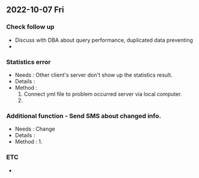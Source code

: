 ## 2022-10-07 Fri

### Check follow up
+ Discuss with DBA about query performance, duplicated data preventing
+ 

### Statistics error 
+ Needs : Other client's server don't show up the statistics result.
+ Details : 
+ Method :
    1. Connect yml file to problem occurred server via local computer.
    2. 


### Additional function - Send SMS about changed info.
+ Needs : Change
+ Details :
+ Method :
    1.

### ETC
+ 